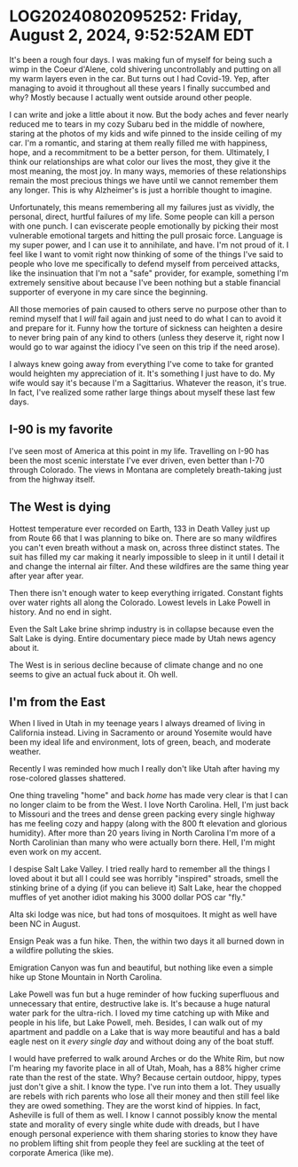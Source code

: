 # LOG20240802095252: Friday, August 2, 2024, 9:52:52AM EDT

It's been a rough four days. I was making fun of myself for being such a wimp in the Coeur d'Alene, cold shivering uncontrollably and putting on all my warm layers even in the car. But turns out I had Covid-19. Yep, after managing to avoid it throughout all these years I finally succumbed and why? Mostly because I actually went outside around other people.

I can write and joke a little about it now. But the body aches and fever nearly reduced me to tears in my cozy Subaru bed in the middle of nowhere, staring at the photos of my kids and wife pinned to the inside ceiling of my car. I'm a romantic, and staring at them really filled me with happiness, hope, and a recommitment to be a better person, for them. Ultimately, I think our relationships are what color our lives the most, they give it the most meaning, the most joy. In many ways, memories of these relationships remain the most precious things we have until we cannot remember them any longer. This is why Alzheimer's is just a horrible thought to imagine.

Unfortunately, this means remembering all my failures just as vividly, the personal, direct, hurtful failures of my life. Some people can kill a person with one punch. I can eviscerate people emotionally by picking their most vulnerable emotional targets and hitting the pull prosaic force. Language is my super power, and I can use it to annihilate, and have. I'm not proud of it. I feel like I want to vomit right now thinking of some of the things I've said to people who love me specifically to defend myself from perceived attacks, like the insinuation that I'm not a "safe" provider, for example, something I'm extremely sensitive about because I've been nothing but a stable financial supporter of everyone in my care since the beginning.

All those memories of pain caused to others serve no purpose other than to remind myself that I *will* fail again and just need to do what I can to avoid it and prepare for it. Funny how the torture of sickness can heighten a desire to never bring pain of any kind to others (unless they deserve it, right now I would go to war against the idiocy I've seen on this trip if the need arose).

I always knew going away from everything I've come to take for granted would heighten my appreciation of it. It's something I just have to do. My wife would say it's because I'm a Sagittarius. Whatever the reason, it's true. In fact, I've realized some rather large things about myself these last few days.

## I-90 is my favorite

I've seen most of America at this point in my life. Travelling on I-90 has been the most scenic interstate I've ever driven, even better than I-70 through Colorado. The views in Montana are completely breath-taking just from the highway itself.

## The West is dying

Hottest temperature ever recorded on Earth, 133 in Death Valley just up from Route 66 that I was planning to bike on. There are so many wildfires you can't even breath without a mask on, across three distinct states. The suit has filled my car making it nearly impossible to sleep in it until I detail it and change the internal air filter. And these wildfires are the same thing year after year after year.

Then there isn't enough water to keep everything irrigated. Constant fights over water rights all along the Colorado. Lowest levels in Lake Powell in history. And no end in sight.

Even the Salt Lake brine shrimp industry is in collapse because even the Salt Lake is dying. Entire documentary piece made by Utah news agency about it.

The West is in serious decline because of climate change and no one seems to give an actual fuck about it. Oh well.

## I'm from the East

When I lived in Utah in my teenage years I always dreamed of living in California instead. Living in Sacramento or around Yosemite would have been my ideal life and environment, lots of green, beach, and moderate weather.

Recently I was reminded how much I really don't like Utah after having my rose-colored glasses shattered.

One thing traveling "home" and back *home* has made very clear is that I can no longer claim to be from the West. I love North Carolina. Hell, I'm just back to Missouri and the trees and dense green packing every single highway has me feeling cozy and happy (along with the 800 ft elevation and glorious humidity). After more than 20 years living in North Carolina I'm more of a North Carolinian than many who were actually born there. Hell, I'm might even work on my accent.

I despise Salt Lake Valley. I tried really hard to remember all the things I loved about it but all I could see was horribly "inspired" stroads, smell the stinking brine of a dying (if you can believe it) Salt Lake, hear the chopped muffles of yet another idiot making his 3000 dollar POS car "fly."

Alta ski lodge was nice, but had tons of mosquitoes. It might as well have been NC in August.

Ensign Peak was a fun hike. Then, the within two days it all burned down in a wildfire polluting the skies.

Emigration Canyon was fun and beautiful, but nothing like even a simple hike up Stone Mountain in North Carolina.

Lake Powell was fun but a huge reminder of how fucking superfluous and unnecessary that entire, destructive lake is. It's because a huge natural water park for the ultra-rich. I loved my time catching up with Mike and people in his life, but Lake Powell, meh. Besides, I can walk out of my apartment and paddle on a Lake that is way more beautiful and has a bald eagle nest on it *every single day* and without doing any of the boat stuff.

I would have preferred to walk around Arches or do the White Rim, but now I'm hearing my favorite place in all of Utah, Moah, has a 88% higher crime rate than the rest of the state. Why? Because certain outdoor, hippy, types just don't give a shit. I know the type. I've run into them a lot. They usually are rebels with rich parents who lose all their money and then still feel like they are owed something. They are the worst kind of hippies. In fact, Asheville is full of them as well. I know I cannot possibly know the mental state and morality of every single white dude with dreads, but I have enough personal experience with them sharing stories to know they have no problem lifting shit from people they feel are suckling at the teet of corporate America (like me).
